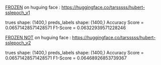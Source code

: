  [FROZEN](Frozen_.pdf)
on huguing face : https://huggingface.co/tarsssss/hubert-sslepoch_v1

trues shape: (1400,)
preds_labels shape: (1400,)
Accuracy Score = 0.06571428571428571
F1-Score = 0.06322939571228246



 [FROZEN NOT](Frozen_not.pdf)
on huguing face : https://huggingface.co/tarsssss/hubert-sslepoch_v2

trues shape: (1400,)
preds_labels shape: (1400,)
Accuracy Score = 0.06571428571428571
F1-Score = 0.06468926853739367
